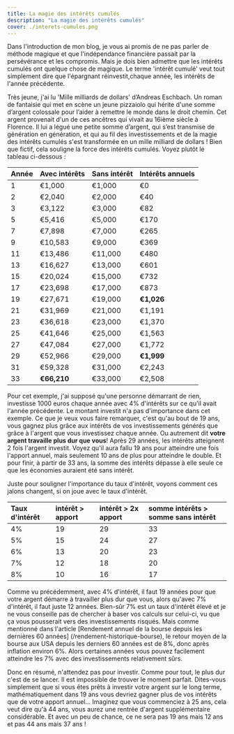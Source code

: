 ```yaml
---
title: La magie des intérêts cumulés
description: "La magie des intérêts cumulés"
cover: ./interets-cumules.png
---
```


Dans l'introduction de mon blog, je vous ai promis de ne pas parler de méthode magique et que l'indépendance financière passait par la persévérance et les compromis. Mais je dois bien admettre que les intérêts cumulés ont quelque chose de magique. Le terme 'intérêt cumulé' veut tout simplement dire que l'épargnant réinvestit,chaque année, les intérêts de l'année précédente.

Très jeune, j'ai lu 'Mille milliards de dollars' d’Andreas Eschbach. Un roman de fantaisie qui met en scène un jeune pizzaiolo qui hérite d'une somme d’argent colossale pour l’aider à remettre le monde dans le droit chemin. Cet argent provenait d'un de ces ancêtres qui vivait au 16ième siècle à Florence. Il lui a légué une petite somme d’argent, qui s’est transmise de génération en génération, et qui au fil des investissements et de la magie des intérêts cumulés s'est transformée en un mille milliard de dollars !
Bien que fictif, cela souligne la force des intérêts cumulés. Voyez plutôt le tableau ci-dessous :

Année	| Avec intérêts | Sans intérêt |	Intérêts annuels
:-| :- | :- |:-
1 | €1,000 |	€1,000 |	€0
2 | €2,040 |	€2,000 |	€40
3 | €3,122 |	€3,000 |	€82
5 | €5,416 |	€5,000 |	€170
7 | €7,898 |	€7,000 |	€265
9 | €10,583	| €9,000	| €369
11	| €13,486	 | €11,000	 | €480
13	| €16,627	 | €13,000	 | €601
15	| €20,024	 | €15,000	 | €732
17	| €23,698	 | €17,000	 | €873
19	| €27,671	 | €19,000	 | **€1,026**
21	| €31,969	 | €21,000	 | €1,191
23	| €36,618	 | €23,000	 | €1,370
25	| €41,646	 | €25,000	 | €1,563
27	| €47,084	 | €27,000	 | €1,772
29	| €52,966	 | €29,000	 | **€1,999**
31	| €59,328	 | €31,000	 | €2,243
33	| **€66,210**	 | €33,000	 | €2,508

Pour cet exemple, j'ai supposé qu'une personne démarrant de rien, investisse 1000 euros chaque année avec 4% d'intérêts sur ce qu'il avait l'année précédente. Le montant investit n'a pas d'importance dans cet exemple. Ce que je veux vous faire remarquer, c'est qu'au bout de 19 ans, vous gagnez plus grâce aux intérêts de vos investissements générés que grâce à l'argent que vous investissez chaque année. Ou autrement dit **votre argent travaille plus dur que vous**! Après 29 années, les intérêts atteignent 2 fois l'argent investit. Voyez qu'il aura fallu 19 ans pour atteindre une fois l'apport annuel, mais seulement 10 ans de plus pour atteindre le double. Et pour finir, à partir de 33 ans, la somme des intérêts dépasse à elle seule ce que les économies auraient été sans intérêt.

Juste pour souligner l'importance du taux d'intérêt, voyons comment ces jalons changent, si on joue avec le taux d'intérêt.

Taux d'intérêt | intérêt > apport | intérêt > 2x apport | somme intérêts > somme sans intérêt
:- | :- | :- | :-
4% | 19 | 29 | 33
5% | 15 | 24 | 27
6% | 13 | 20 | 23
7% | 12 | 18 | 20
8% | 10 | 16 | 17

Comme vu précédemment, avec 4% d'intérêt, il faut 19 années pour que votre argent démarre à travailler plus dur que vous, alors qu'avec 7% d'intérêt, il faut juste 12 années. Bien-sûr 7% est un taux d'intérêt élevé et je ne vous conseille pas de chercher à baser vos calculs sur celui-ci, vu que ça vous pousserait vers des investissements risqués. Mais comme mentionné dans l'article [Rendement annuel de la bourse depuis les dernières 60 années] (/rendement-historique-bourse), le retour moyen de la bourse aux USA depuis les derniers 60 années est de 8%, donc après inflation environ 6%. Alors certaines années vous pouvez facilement  atteindre les 7% avec des investissements relativement sûrs.

Donc en résumé, n'attendez pas pour investir. Comme pour tout, le plus dur c'est de se lancer. Il est impossible de trouver le moment parfait. Dites-vous simplement que si vous êtes prêts à investir votre argent sur le long terme, mathématiquement dans 19 ans vous devriez gagner plus de vos intérêts que de votre apport annuel... Imaginez que vous commenciez à 25 ans, cela veut dire qu'à 44 ans, vous aurez une rentrée d'argent supplémentaire considérable. Et avec un peu de chance, ce ne sera pas 19 ans mais 12 ans et pas 44 ans mais 37 ans !

